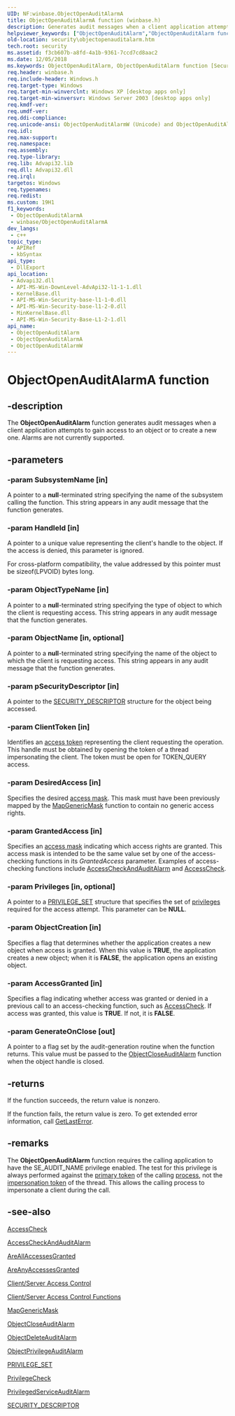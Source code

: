 ```yaml
---
UID: NF:winbase.ObjectOpenAuditAlarmA
title: ObjectOpenAuditAlarmA function (winbase.h)
description: Generates audit messages when a client application attempts to gain access to an object or to create a new one.
helpviewer_keywords: ["ObjectOpenAuditAlarm","ObjectOpenAuditAlarm function [Security]","ObjectOpenAuditAlarmA","ObjectOpenAuditAlarmW","_win32_objectopenauditalarm","security.objectopenauditalarm","winbase/ObjectOpenAuditAlarm","winbase/ObjectOpenAuditAlarmA","winbase/ObjectOpenAuditAlarmW"]
old-location: security\objectopenauditalarm.htm
tech.root: security
ms.assetid: f3cb607b-a8fd-4a1b-9361-7ccd7cd8aac2
ms.date: 12/05/2018
ms.keywords: ObjectOpenAuditAlarm, ObjectOpenAuditAlarm function [Security], ObjectOpenAuditAlarmA, ObjectOpenAuditAlarmW, _win32_objectopenauditalarm, security.objectopenauditalarm, winbase/ObjectOpenAuditAlarm, winbase/ObjectOpenAuditAlarmA, winbase/ObjectOpenAuditAlarmW
req.header: winbase.h
req.include-header: Windows.h
req.target-type: Windows
req.target-min-winverclnt: Windows XP [desktop apps only]
req.target-min-winversvr: Windows Server 2003 [desktop apps only]
req.kmdf-ver: 
req.umdf-ver: 
req.ddi-compliance: 
req.unicode-ansi: ObjectOpenAuditAlarmW (Unicode) and ObjectOpenAuditAlarmA (ANSI)
req.idl: 
req.max-support: 
req.namespace: 
req.assembly: 
req.type-library: 
req.lib: Advapi32.lib
req.dll: Advapi32.dll
req.irql: 
targetos: Windows
req.typenames: 
req.redist: 
ms.custom: 19H1
f1_keywords:
 - ObjectOpenAuditAlarmA
 - winbase/ObjectOpenAuditAlarmA
dev_langs:
 - c++
topic_type:
 - APIRef
 - kbSyntax
api_type:
 - DllExport
api_location:
 - Advapi32.dll
 - API-MS-Win-DownLevel-AdvApi32-l1-1-1.dll
 - KernelBase.dll
 - API-MS-Win-Security-base-l1-1-0.dll
 - API-MS-Win-Security-base-l1-2-0.dll
 - MinKernelBase.dll
 - API-MS-Win-Security-Base-L1-2-1.dll
api_name:
 - ObjectOpenAuditAlarm
 - ObjectOpenAuditAlarmA
 - ObjectOpenAuditAlarmW
---
```


# ObjectOpenAuditAlarmA function


## -description

The <b>ObjectOpenAuditAlarm</b> function generates audit messages when a client application attempts to gain access to an object or to create a new one. Alarms are not currently supported.

## -parameters

### -param SubsystemName [in]

A pointer to a <b>null</b>-terminated string specifying the name of the subsystem calling the function. This string appears in any audit message that the function generates.

### -param HandleId [in]

A pointer to a unique value representing the client's handle to the object. If the access is denied, this parameter is ignored.  




For cross-platform compatibility, the value addressed by this pointer must be sizeof(LPVOID) bytes long.

### -param ObjectTypeName [in]

A pointer to a <b>null</b>-terminated string specifying the type of object to which the client is requesting access. This string appears in any audit message that the function generates.

### -param ObjectName [in, optional]

A pointer to a <b>null</b>-terminated string specifying the name of the object to which the client is requesting access. This string appears in any audit message that the function generates.

### -param pSecurityDescriptor [in]

A pointer to the 
<a href="/windows/desktop/api/winnt/ns-winnt-security_descriptor">SECURITY_DESCRIPTOR</a> structure for the object being accessed.

### -param ClientToken [in]

Identifies an <a href="/windows/desktop/SecGloss/a-gly">access token</a> representing the client requesting the operation. This handle must be obtained by opening the token of a thread impersonating the client. The token must be open for TOKEN_QUERY access.

### -param DesiredAccess [in]

Specifies the desired <a href="/windows/desktop/SecGloss/a-gly">access mask</a>. This mask must have been previously mapped by the <a href="/windows/desktop/api/securitybaseapi/nf-securitybaseapi-mapgenericmask">MapGenericMask</a> function to contain no generic access rights.

### -param GrantedAccess [in]

Specifies an <a href="/windows/desktop/SecGloss/a-gly">access mask</a> indicating which access rights are granted. This access mask is intended to be the same value set by one of the access-checking functions in its <i>GrantedAccess</i> parameter. Examples of access-checking functions include <a href="/windows/desktop/api/winbase/nf-winbase-accesscheckandauditalarma">AccessCheckAndAuditAlarm</a> and <a href="/windows/desktop/api/securitybaseapi/nf-securitybaseapi-accesscheck">AccessCheck</a>.

### -param Privileges [in, optional]

A pointer to a 
<a href="/windows/desktop/api/winnt/ns-winnt-privilege_set">PRIVILEGE_SET</a> structure that specifies the set of <a href="/windows/desktop/SecGloss/p-gly">privileges</a> required for the access attempt. This parameter can be <b>NULL</b>.

### -param ObjectCreation [in]

Specifies a flag that determines whether the application creates a new object when access is granted. When this value is <b>TRUE</b>, the application creates a new object; when it is <b>FALSE</b>, the application opens an existing object.

### -param AccessGranted [in]

Specifies a flag indicating whether access was granted or denied in a previous call to an access-checking function, such as <a href="/windows/desktop/api/securitybaseapi/nf-securitybaseapi-accesscheck">AccessCheck</a>. If access was granted, this value is <b>TRUE</b>. If not, it is <b>FALSE</b>.

### -param GenerateOnClose [out]

A pointer to a flag set by the audit-generation routine when the function returns. This value must be passed to the 
<a href="/windows/desktop/api/winbase/nf-winbase-objectcloseauditalarma">ObjectCloseAuditAlarm</a> function when the object handle is closed.

## -returns

If the function succeeds, the return value is nonzero.

If the function fails, the return value is zero. To get extended error information, call 
<a href="/windows/desktop/api/errhandlingapi/nf-errhandlingapi-getlasterror">GetLastError</a>.

## -remarks

The <b>ObjectOpenAuditAlarm</b> function requires the calling application to have the SE_AUDIT_NAME privilege enabled. The test for this privilege is always performed against the <a href="/windows/desktop/SecGloss/p-gly">primary token</a> of the calling <a href="/windows/desktop/SecGloss/p-gly">process</a>, not the <a href="/windows/desktop/SecGloss/i-gly">impersonation token</a> of the thread. This allows the calling process to impersonate a client during the call.

## -see-also

<a href="/windows/desktop/api/securitybaseapi/nf-securitybaseapi-accesscheck">AccessCheck</a>



<a href="/windows/desktop/api/winbase/nf-winbase-accesscheckandauditalarma">AccessCheckAndAuditAlarm</a>



<a href="/windows/desktop/api/securitybaseapi/nf-securitybaseapi-areallaccessesgranted">AreAllAccessesGranted</a>



<a href="/windows/desktop/api/securitybaseapi/nf-securitybaseapi-areanyaccessesgranted">AreAnyAccessesGranted</a>



<a href="/windows/desktop/SecAuthZ/client-server-access-control">Client/Server Access Control</a>



<a href="/windows/desktop/SecAuthZ/authorization-functions">Client/Server Access Control Functions</a>



<a href="/windows/desktop/api/securitybaseapi/nf-securitybaseapi-mapgenericmask">MapGenericMask</a>



<a href="/windows/desktop/api/winbase/nf-winbase-objectcloseauditalarma">ObjectCloseAuditAlarm</a>



<a href="/windows/desktop/api/winbase/nf-winbase-objectdeleteauditalarma">ObjectDeleteAuditAlarm</a>



<a href="/windows/desktop/api/winbase/nf-winbase-objectprivilegeauditalarma">ObjectPrivilegeAuditAlarm</a>



<a href="/windows/desktop/api/winnt/ns-winnt-privilege_set">PRIVILEGE_SET</a>



<a href="/windows/desktop/api/securitybaseapi/nf-securitybaseapi-privilegecheck">PrivilegeCheck</a>



<a href="/windows/desktop/api/winbase/nf-winbase-privilegedserviceauditalarma">PrivilegedServiceAuditAlarm</a>



<a href="/windows/desktop/api/winnt/ns-winnt-security_descriptor">SECURITY_DESCRIPTOR</a>